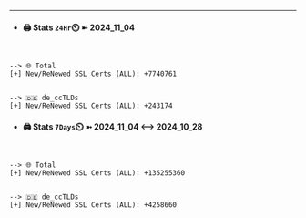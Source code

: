 

---
- #### 🖨️ **Stats** `24Hr`⏲️ ➼ 2024_11_04
```console


--> 🌐 Total
[+] New/ReNewed SSL Certs (ALL): +7740761


--> 🇩🇪 de_ccTLDs
[+] New/ReNewed SSL Certs (ALL): +243174

```

- #### 🖨️ **Stats** `7Days`⏲️ ➼ 2024_11_04 <--> 2024_10_28
```console


--> 🌐 Total
[+] New/ReNewed SSL Certs (ALL): +135255360


--> 🇩🇪 de_ccTLDs
[+] New/ReNewed SSL Certs (ALL): +4258660

```

